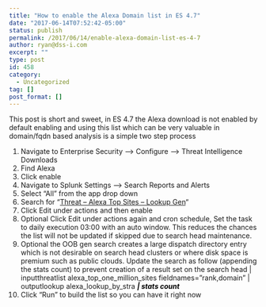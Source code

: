 ```yaml
---
title: "How to enable the Alexa Domain list in ES 4.7"
date: "2017-06-14T07:52:42-05:00"
status: publish
permalink: /2017/06/14/enable-alexa-domain-list-es-4-7
author: ryan@dss-i.com
excerpt: ""
type: post
id: 458
category:
  - Uncategorized
tag: []
post_format: []
---
```


This post is short and sweet, in ES 4.7 the Alexa download is not enabled by default enabling and using this list which can be very valuable in domain/fqdn based analysis is a simple two step process

1. Navigate to Enterprise Security –&gt; Configure –&gt; Threat Intelligence Downloads
1. Find Alexa
1. Click enable
1. Navigate to Splunk Settings –&gt; Search Reports and Alerts
1. Select “All” from the app drop down
1. Search for “[Threat – Alexa Top Sites – Lookup Gen](https://srvsplunkidx.ad.southsideag.com:8000/en-US/manager/SplunkEnterpriseSecuritySuite/saved/searches?app=&count=10&offset=0&itemType=&owner=&search=alexa#)“
1. Click Edit under actions and then enable
1. Optional Click Edit under actions again and cron schedule, Set the task to daily execution 03:00 with an auto window. This reduces the chances the list will not be updated if skipped due to search head maintenance.
1. Optional the OOB gen search creates a large dispatch directory entry which is not desirable on search head clusters or where disk space is premium such as public clouds. Update the search as follow (appending the stats count) to prevent creation of a result set on the search head | inputthreatlist alexa_top_one_million_sites fieldnames=”rank,domain” | outputlookup alexa_lookup_by_stra **<span style="color: #000000;">_| stats count_</span>**
1. Click “Run” to build the list so you can have it right now
